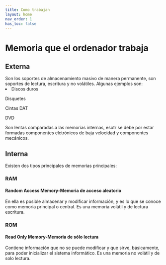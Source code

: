 ```yaml
---
title: Como trabajan
layout: home
nav_order: 1
has_toc: false
---
```

<h1>Memoria que el ordenador trabaja</h1>
<h2>Externa</h2>
Son los soportes de almacenamiento masivo de manera permanente, son soportes de lectura, escritura y no volátiles.
Algunas ejemplos son:
<li>
<il>Discos duros</il>
  
<il>Disquetes</il>

<il>Cintas DAT</il>

<il>DVD</il>

</li>

Son lentas comparadas a las memorias internas, esotr se debe por estar formadas componentes elctrónicos de baja velocidad y componentes mecánicos.

<h2>Interna</h2>
Existen dos tipos principales de memorias principales:
<h3>RAM</h3>
<h4>Random Access Memory-Memoria de acceso aleatorio</h4>
En ella es posible almacenar y modificar información, y es lo que se conoce como memoria principal o central. Es una memoria volátil y de lectura escritura.

<h3>ROM</h3>
<h4>Read Only Memory-Memoria de sólo lectura</h4>
Contiene información que no se puede modificar y que sirve, básicamente, para poder inicializar el sistema informático. Es una memoria no volátil y de solo lectura.
